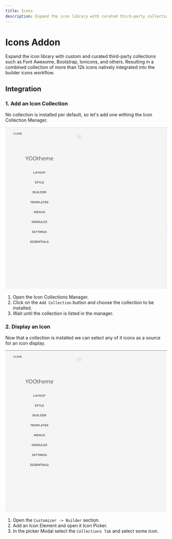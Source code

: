 ```yaml
---
title: Icons
description: Expand the icon library with curated third-party collections of more than 12k icons
---
```


# Icons Addon

Expand the icon library with custom and curated third-party collections such as Font Awesome, Bootstrap, Ionicons, and others. Resulting in a combined collection of more than 12k icons natively integrated into the builder icons workflow.

## Integration

<!--@include: ../_partials/enable-addon-->

### 1. Add an Icon Collection

No collection is installed per default, so let's add one withing the Icon Collection Manager.

![Icon Collections Manager](./assets/icon-collections-manager.gif)

1. Open the Icon Collections Manager.
1. Click on the `Add Collection` button and choose the collection to be installed.
1. Wait until the collection is listed in the manager.

### 2. Display an Icon

Now that a collection is installed we can select any of it icons as a source for an icon display.

![Display Icon](./assets/display-icon.gif)

1. Open the `Customizer -> Builder` section.
1. Add an Icon Element and open it Icon Picker.
1. In the picker Modal select the `Collections Tab` and select some icon.

